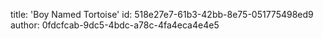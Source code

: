 title: 'Boy Named Tortoise'
id: 518e27e7-61b3-42bb-8e75-051775498ed9
author: 0fdcfcab-9dc5-4bdc-a78c-4fa4eca4e4e5
